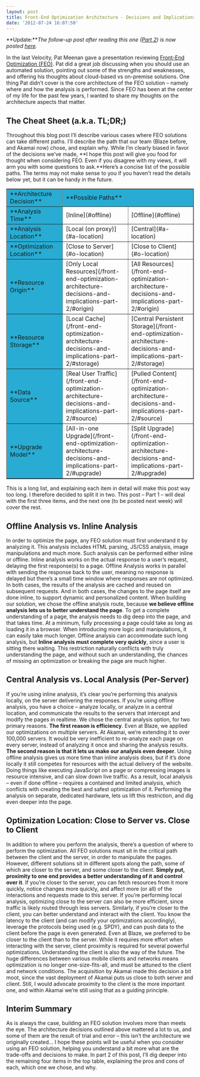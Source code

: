 ```yaml
---
layout: post
title: Front-End Optimization Architecture - Decisions and Implications (Part 1)
date: '2012-07-24 16:07:50'
---
```



**Update:***The follow-up post after reading this one ([Part 2](http://www.guypo.com/front-end-optimization-architecture-decisions-and-implications-part-2/)) is now posted [here](http://www.guypo.com/front-end-optimization-architecture-decisions-and-implications-part-2/).*

In the last Velocity, Pat Meenan gave a presentation reviewing [Front-End Optimization (FEO)](http://velocityconf.com/velocity2012/public/schedule/detail/22973). Pat did a great job discussing when you should use an automated solution, pointing out some of the strengths and weaknesses, and offering his thoughts about cloud-based vs on-premise solutions. One thing Pat didn’t cover is the core architecture of the FEO solution – namely where and how the analysis is performed. Since FEO has been at the center of my life for the past few years, I wanted to share my thoughts on the architecture aspects that matter.


## The Cheat Sheet (a.k.a. TL;DR;)

Throughout this blog post I’ll describe various cases where FEO solutions can take different paths. I’ll describe the path that our team (Blaze before, and Akamai now) chose, and explain why. While I’m clearly biased in favor of the decisions we’ve made, **I hope this post will give you food for thought when considering FEO. Even if you disagree with my views, it will arm you with some questions to ask.**Here’s a concise list of the possible paths. The terms may not make sense to you if you haven’t read the details below yet, but it can be handy in the future.

<table border="1" cellpadding="0" cellspacing="0" width="90%"><tbody><tr bgcolor="#28ACD3"><td width="30%">**Architecture Decision**

</td><td colspan="2" width="70%">**Possible Paths**

</td></tr><tr><td bgcolor="#28ACD3" width="30%">**Analysis Time**

</td><td width="35%">[Inline](#offline)

</td><td width="35%">[Offline](#offline)

</td></tr><tr><td bgcolor="#28ACD3">**Analysis Location**

</td><td>[Local (on proxy)](#a-location)

</td><td>[Central](#a-location)

</td></tr><tr><td bgcolor="#28ACD3">**Optimization Location**

</td><td>[Close to Server](#o-location)

</td><td>[Close to Client](#o-location)

</td></tr><tr><td bgcolor="#28ACD3">**Resource Origin**

</td><td>[Only Local Resources](/front-end-optimization-architecture-decisions-and-implications-part-2/#origin)

</td><td>[All Resources](/front-end-optimization-architecture-decisions-and-implications-part-2/#origin)

</td></tr><tr><td bgcolor="#28ACD3">**Resource Storage**

</td><td>[Local Cache](/front-end-optimization-architecture-decisions-and-implications-part-2/#storage)

</td><td>[Central Persistent Storage](/front-end-optimization-architecture-decisions-and-implications-part-2/#storage)

</td></tr><tr><td bgcolor="#28ACD3">**Data Source**

</td><td>[Real User Traffic](/front-end-optimization-architecture-decisions-and-implications-part-2/#source)

</td><td>[Pulled Content](/front-end-optimization-architecture-decisions-and-implications-part-2/#source)

</td></tr><tr><td bgcolor="#28ACD3">**Upgrade Model**

</td><td>[All-in-one Upgrade](/front-end-optimization-architecture-decisions-and-implications-part-2/#upgrade)

</td><td>[Split Upgrade](/front-end-optimization-architecture-decisions-and-implications-part-2/#upgrade)

</td></tr></tbody></table>This is a long list, and explaining each item in detail will make this post way too long. I therefore decided to split it in two. This post – Part 1 – will deal with the first three items, and the next one (to be posted next week) will cover the rest.


## Offline Analysis vs. Inline Analysis

In order to optimize the page, any FEO solution must first understand it by analyzing it. This analysis includes HTML parsing, JS/CSS analysis, image manipulations and much more. Such analysis can be performed either inline or offline. Inline analysis works on the actual response to a user’s request, delaying the first response(s) to a page. Offline Analysis works in parallel with sending the response back to the user, meaning no response is delayed but there’s a small time window where responses are not optimized. In both cases, the results of the analysis are cached and reused on subsequent requests. And in both cases, the changes to the page itself are done inline, to support dynamic and personalized content. When building our solution, we chose the offline analysis route, because **we believe offline analysis lets us to better understand the page**. To get a complete understanding of a page, the analysis needs to dig deep into the page, and that takes time. At a minimum, fully processing a page could take as long as loading it in a browser. When introducing more logic and manipulations, it can easily take much longer. Offline analysis can accommodate such long analysis, but **Inline analysis must complete very quickly**, since a user is sitting there waiting. This restriction naturally conflicts with truly understanding the page, and without such an understanding, the chances of missing an optimization or breaking the page are much higher.


## Central Analysis vs. Local Analysis (Per-Server)

If you’re using inline analysis, it’s clear you’re performing this analysis locally, on the server delivering the responses. If you’re using offline analysis, you have a choice – analyze locally, or analyze in a central location, and communicate the results to the servers that intercept and modify the pages in realtime. We chose the central analysis option, for two primary reasons. **The first reason is efficiency**. Even at Blaze, we applied our optimizations on multiple servers. At Akamai, we’re extending it to over 100,000 servers. It would be very inefficient to re-analyze each page on every server, instead of analyzing it once and sharing the analysis results. **The second reason is that it lets us make our analysis even deeper**. Using offline analysis gives us more time than inline analysis does, but if it’s done locally it still competes for resources with the actual delivery of the website. Doing things like executing JavaScript on a page or compressing images is resource intensive, and can slow down live traffic. As a result, local analysis – even if done offline – requires a contained and limited analysis, which conflicts with creating the best and safest optimization of it. Performing the analysis on separate, dedicated hardware, lets us lift this restriction, and dig even deeper into the page.


## Optimization Location: Close to Server vs. Close to Client

In addition to where you perform the analysis, there’s a question of where to perform the optimization. All FEO solutions must sit in the critical path between the client and the server, in order to manipulate the pages. However, different solutions sit in different spots along the path, some of which are closer to the server, and some closer to the client. **Simply put, proximity to one end provides a better understanding of it and control over it**. If you’re closer to the server, you can fetch resources from it more quickly, notice changes more quickly, and affect more (or all) of the interactions and requests made to this server. If you’re performing local analysis, optimizing close to the server can also be more efficient, since traffic is likely routed through less servers. Similarly, if you’re closer to the client, you can better understand and interact with the client. You know the latency to the client (and can modify your optimizations accordingly), leverage the protocols being used (e.g. SPDY), and can push data to the client before the page is even generated. Even at Blaze, we preferred to be closer to the client than to the server. While it requires more effort when interacting with the server, client proximity is required for several powerful optimizations. Understanding the client is also the way of the future. The huge differences between various mobile clients and networks means optimization is no longer one-size-fits-all, and must be attuned to the client and network conditions. The acquisition by Akamai made this decision a bit moot, since the vast deployment of Akamai puts us close to both server and client. Still, I would advocate proximity to the client is the more important one, and within Akamai we’re still using that as a guiding principle.


## Interim Summary

As is always the case, building an FEO solution involves more than meets the eye. The architecture decisions outlined above mattered a lot to us, and some of them are the result of trial and error – this isn’t the architecture we originally created… I hope these points will be useful when you consider using an FEO solution, helping you understand a bit more what are the trade-offs and decisions to make. In part 2 of this post, I’ll dig deeper into the remaining four items in the top table, explaining the pros and cons of each, which one we chose, and why.


